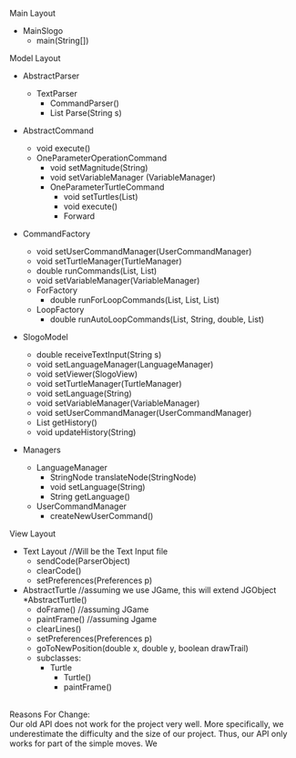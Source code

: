 Main Layout
  * MainSlogo 
    * main(String[])

Model Layout
  * AbstractParser
    * TextParser
      * CommandParser()
      * List<String> Parse(String s)

  * AbstractCommand
    * void execute()
    * OneParameterOperationCommand
      * void setMagnitude(String)
      * void setVariableManager (VariableManager)
      * OneParameterTurtleCommand
        * void setTurtles(List<Turtle>)
        * void execute()
        * Forward 

  * CommandFactory
    * void setUserCommandManager(UserCommandManager)
    * void setTurtleManager(TurtleManager)
    * double runCommands(List<StringNode>, List<Turtle>)
    * void setVariableManager(VariableManager)
    * ForFactory
      * double runForLoopCommands(List<StringNode>, List<StringNode>, List<Turtle>)
    * LoopFactory
      * double runAutoLoopCommands(List<StringNode>, String, double, List<Turtle>)

  * SlogoModel
    * double receiveTextInput(String s)
    * void setLanguageManager(LanguageManager)
    * void setViewer(SlogoView)
    * void setTurtleManager(TurtleManager)
    * void setLanguage(String)
    * void setVariableManager(VariableManager)
    * void setUserCommandManager(UserCommandManager)
    * List<String> getHistory()
    * void updateHistory(String)

  * Managers
    * LanguageManager
      * StringNode translateNode(StringNode)
      * void setLanguage(String)
      * String getLanguage()
    * UserCommandManager
      * createNewUserCommand()

View Layout
  * Text Layout //Will be the Text Input file
     * sendCode(ParserObject)
     * clearCode()
     * setPreferences(Preferences p)
  * AbstractTurtle //assuming we use JGame, this will extend JGObject
    *AbstractTurtle()
    * doFrame() //assuming JGame
    * paintFrame() //assuming Jgame
    * clearLines()
    * setPreferences(Preferences p)
    * goToNewPosition(double x, double y, boolean drawTrail)
    * subclasses:
      * Turtle
        * Turtle()
        * paintFrame()

<br>Reasons For Change:
<br>Our old API does not work for the project very well. More specifically, we underestimate the difficulty and the size of our project. Thus, our API only works for part of the simple moves. We
